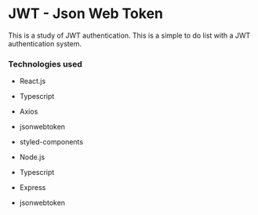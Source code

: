 # JWT - Json Web Token

This is a study of JWT authentication.
This is a simple to do list with a JWT authentication system.

### Technologies used

* React.js
* Typescript
* Axios
* jsonwebtoken
* styled-components

* Node.js
* Typescript
* Express
* jsonwebtoken
